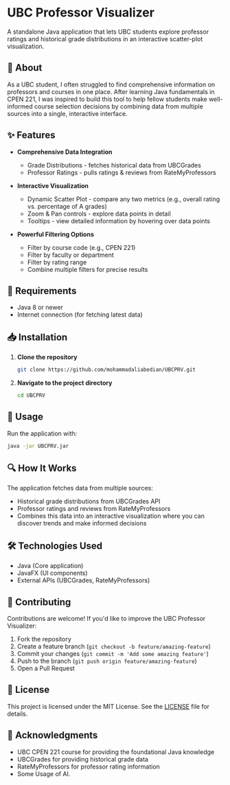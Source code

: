 # UBC Professor Visualizer

A standalone Java application that lets UBC students explore professor ratings and historical grade distributions in an interactive scatter-plot visualization.

## 📝 About

As a UBC student, I often struggled to find comprehensive information on professors and courses in one place. After learning Java fundamentals in CPEN 221, I was inspired to build this tool to help fellow students make well-informed course selection decisions by combining data from multiple sources into a single, interactive interface.

## ✨ Features

- **Comprehensive Data Integration**
  - Grade Distributions - fetches historical data from UBCGrades
  - Professor Ratings - pulls ratings & reviews from RateMyProfessors
  
- **Interactive Visualization**
  - Dynamic Scatter Plot - compare any two metrics (e.g., overall rating vs. percentage of A grades)
  - Zoom & Pan controls - explore data points in detail
  - Tooltips - view detailed information by hovering over data points
  
- **Powerful Filtering Options**
  - Filter by course code (e.g., CPEN 221)
  - Filter by faculty or department
  - Filter by rating range
  - Combine multiple filters for precise results

## 🔧 Requirements

- Java 8 or newer
- Internet connection (for fetching latest data)

## 📥 Installation

1. **Clone the repository**
   ```bash
   git clone https://github.com/mohammadaliabedian/UBCPRV.git
   ```

2. **Navigate to the project directory**
   ```bash
   cd UBCPRV
   ```

## 🚀 Usage

Run the application with:

```bash
java -jar UBCPRV.jar
```

## 🔍 How It Works

The application fetches data from multiple sources:
- Historical grade distributions from UBCGrades API
- Professor ratings and reviews from RateMyProfessors
- Combines this data into an interactive visualization where you can discover trends and make informed decisions

## 🛠️ Technologies Used

- Java (Core application)
- JavaFX (UI components)
- External APIs (UBCGrades, RateMyProfessors)

## 👥 Contributing

Contributions are welcome! If you'd like to improve the UBC Professor Visualizer:

1. Fork the repository
2. Create a feature branch (`git checkout -b feature/amazing-feature`)
3. Commit your changes (`git commit -m 'Add some amazing feature'`)
4. Push to the branch (`git push origin feature/amazing-feature`)
5. Open a Pull Request

## 📄 License

This project is licensed under the MIT License. See the [LICENSE](LICENSE) file for details.

## 🙏 Acknowledgments

- UBC CPEN 221 course for providing the foundational Java knowledge
- UBCGrades for providing historical grade data
- RateMyProfessors for professor rating information
- Some Usage of AI. 
